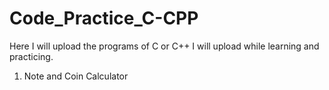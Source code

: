 # Code_Practice_C-CPP
Here I will upload the programs of C or C++ I will upload while learning and practicing.
<ol>
  <li>Note and Coin Calculator</li>
</ol>
